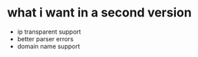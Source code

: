 # what i want in a second version
- ip transparent support
- better parser errors
- domain name support